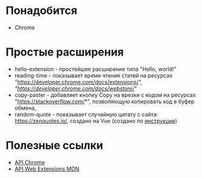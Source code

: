 # Понадобится
- Chrome

# Простые расширения
- hello-extension - простейшее расширение типа "Hello, world!"
- reading-time - показывает время чтения статей на ресурсах "https://developer.chrome.com/docs/extensions/*",
  "https://developer.chrome.com/docs/webstore/*"
- copy-paster - добавляет кнопку Copy на врезки с кодом на ресурсах "https://stackoverflow.com/*", позволяющую копировать код в буфер обмена,
- random-quote - показывает случайную цитату с сайта: https://zenquotes.io/, создано на Vue (создано по [инструкции](https://javascript.plainenglish.io/how-to-create-vuejs-based-chrome-extension-645d6fe9bf53))

# Полезные ссылки
- [API Chrome](https://developer.chrome.com/docs/extensions/reference/)
- [API Web Extensions MDN](https://developer.mozilla.org/en-US/docs/Mozilla/Add-ons/WebExtensions)